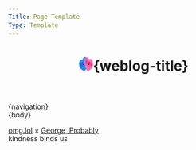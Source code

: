 ```yaml
---
Title: Page Template
Type: Template
---
```


<!DOCTYPE html>
<html lang="en">
<head>
<title>{post-title}{separator}{weblog-title}</title>
<meta charset="utf-8">
<link rel="icon" type="image/x-icon" href="https://raw.githubusercontent.com/george-probably/prami.partners/main/Images/PramiPartners.svg">
<meta name="viewport" content="width=device-width, initial-scale=1">
<meta name="theme-color" content="#659FA5">
<meta name="apple-mobile-web-app-status-bar-style" content="#659FA5">
<link rel="stylesheet" type="text/css" href="/style.css">
<link rel="me" href="https://social.lol/@pramipartners">
<style>
@import url('https://static.omg.lol/type/font-honey.css');
@import url('https://static.omg.lol/type/fontawesome-free/css/all.css');
@import url('https://fonts.bunny.net/css?family=open-sans:500,800&display=swap');
:root {
    --foreground: #eee;
    --background: #659FA5;
    --link: #eee;
    --unimportant: #ebebeb;
    --articleBG: #3F888F;
    --articleBorder: #387A80;
}

@media (prefers-color-scheme: dark){
    :root {
    --foreground: #eee;
    --background: #387A80;
    --link: #eee;
    --unimportant: #ebebeb;
    --articleBG: #3F888F;
    --articleBorder: #659FA5;
    }
}
</style>
</head>

<body>

<header><h1 class="weblog-title"><a style="text-decoration:none; border-bottom:0px" href="{base-path}"> <img src="https://raw.githubusercontent.com/george-probably/probably.blog/main/Images/PramiPartners.svg" style="height:1em;width:1em;" alt="Prami Partners Logo">{weblog-title}</a></h1></header>

<main>

<div class="flex-column">

<div class="nav-box"> {navigation} </div>

<div class="box">
{body}
</div>
</div>

</main>
<footer>
<p><a href="https://omg.lol">omg.lol</a> × <a href="https://george.chachanidze.com/">George, Probably</a><br> kindness binds us</p>
</footer>
</body>
</html>